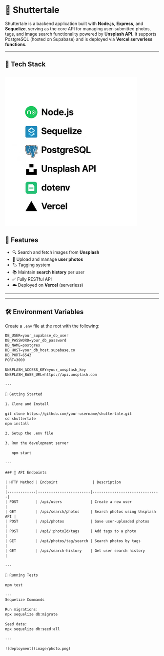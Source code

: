 # 📸 Shuttertale

Shuttertale is a backend application built with **Node.js**, **Express**, and **Sequelize**, serving as the core API for managing user-submitted photos, tags, and image search functionality powered by **Unsplash API**. It supports PostgreSQL (hosted on Supabase) and is deployed via **Vercel serverless functions**.

---

## 🔧 Tech Stack

![alt text](image.png)
---

## 🚀 Features

- 🔍 Search and fetch images from **Unsplash**
- 📸 Upload and manage **user photos**
- 🏷️ Tagging system
- 📚 Maintain **search history** per user
- ✅ Fully RESTful API
- ☁️ Deployed on **Vercel** (serverless)

---


---

## 🛠️ Environment Variables

Create a `.env` file at the root with the following:

```env
DB_USER=your_supabase_db_user
DB_PASSWORD=your_db_password
DB_NAME=postgres
DB_HOST=your_db_host.supabase.co
DB_PORT=6543
PORT=3000

UNSPLASH_ACCESS_KEY=your_unsplash_key
UNSPLASH_BASE_URL=https://api.unsplash.com

---

🚀 Getting Started

1. Clone and Install

git clone https://github.com/your-username/shuttertale.git
cd shuttertale
npm install

2. Setup the .env file

3. Run the development server

   npm start

---

### 📝 API Endpoints

| HTTP Method | Endpoint                | Description                    |
|-------------|------------------------|-------------------------------|
| POST        | /api/users             | Create a new user              |
| GET         | /api/search/photos     | Search photos using Unsplash API |
| POST        | /api/photos            | Save user-uploaded photos      |
| POST        | /api/:photoId/tags     | Add tags to a photo            |
| GET         | /api/photos/tag/search | Search photos by tags          |
| GET         | /api/search-history    | Get user search history        |

---

🧪 Running Tests

npm test

---
Sequelize Commands

Run migrations:
npx sequelize db:migrate

Seed data:
npx sequelize db:seed:all

---

![deployment](image/photo.png)